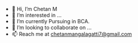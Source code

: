 - 👋 Hi, I’m Chetan M
- 👀 I’m interested in ...
- 🌱 I’m currently Pursuing in BCA.
- 💞️ I’m looking to collaborate on ...
- 📫 Reach me at chetanmangalagatti7@gmail.com 
